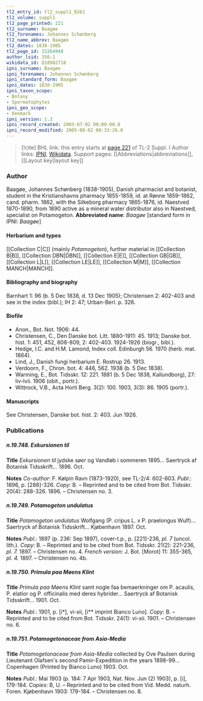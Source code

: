 ```yaml
---
tl2_entry_id: tl2_suppl1_0261
tl2_volume: suppl1
tl2_page_printed: 221
tl2_surname: Baagøe
tl2_forenames: Johannes Schønberg
tl2_name_abbrev: Baagøe
tl2_dates: 1838-1905
tl2_page_id: 33264948
author_lsid: 356-1
wikidata_id: Q18982718
ipni_surname: Baagøe
ipni_forenames: Johannes Schønberg
ipni_standard_form: Baagøe
ipni_dates: 1838-1905
ipni_taxon_scope: 
- Botany
- Spermatophytes
ipni_geo_scope: 
- Denmark
ipni_version: 1.3
ipni_record_created: 2003-07-02 00:00:00.0
ipni_record_modified: 2005-08-02 08:33:26.0
---
```


> [!cite] BHL link: this entry starts at [page 221](https://www.biodiversitylibrary.org/page/33264948) of TL-2 Suppl. I
> Author links: [IPNI](https://www.ipni.org/a/356-1), [Wikidata](https://www.wikidata.org/wiki/Q18982718). Support pages: [[Abbreviations|abbreviations]], [[Layout key|layout key]]

### Author

Baagøe, Johannes Schønberg (1838-1905), Danish pharmacist and botanist, student in the Kristianshavns pharmacy 1855-1859, id. at Rønne 1859-1862, cand. pharm. 1862, with the Silkeborg pharmacy 1865-1876, id. Naestved 1870-1890, from 1890 active as a mineral water distributor also in Naestved, specialist on Potamogeton. 
**Abbreviated name**: *Baagøe* \[standard form in IPNI: *Baagøe*\]

#### Herbarium and types

[[Collection C|C]] (mainly *Potamogeton*), further material in [[Collection B|B]], [[Collection DBN|DBN]], [[Collection E|E]], [[Collection GB|GB]], [[Collection L|L]], [[Collection LE|LE]], [[Collection M|M]], [[Collection MANCH|MANCH]].

#### Bibliography and biography

Barnhart 1: 96 (b. 5 Dec 1838, d. 13 Dec 1905); Christensen 2: 402-403 and see in the index (bibl.); IH 2: 47; Urban-Berl. p. 326.

#### Biofile

- Anon., Bot. Not. 1906: 44.
- Christensen, C., Den Danske bot. Litt. 1880-1911: 45. 1913; Danske bot. hist. 1: 451, 452, 808-809, 2: 402-403. 1924-1926 (biogr., bibl.).
- Hedge, I.C. and H.M. Lamond, Index coll. Edinburgh 56. 1970 (herb. mat. 1864).
- Lind, J., Danish fungi herbarium E. Rostrup 26. 1913.
- Verdoorn, F., Chron. bot. 4: 446, 562. 1938 (b. 5 Dec 1838).
- Warming, E., Bot. Tidsskr. 12: 221. 1881 (b. 5 Dec 1838, Kallundborg), 27: liv-lvii. 1906 (obit., portr.).
- Wittrock, V.B., Acta Horti Berg. 3(2): 100. 1903, 3(3): 86. 1905 (portr.).

#### Manuscripts

See Christensen, Danske bot. hist. 2: 403. Jun 1926.

### Publications

##### n.19.748. Exkursionen til

**Title**
*Exkursionen til* jydske *søer* og Vandløb i sommeren 1895... Saertryck af Botanisk Tidsskrift... 1896. Oct.

**Notes**
*Co-author*: F. Kølpin Ravn (1873-1920), see TL-2/4: 602-603.
*Publ*.: 1896, p. \[288\]-326. *Copy*: B. – Reprinted and to be cited from Bot. Tidsskr. 20(4): 288-326. 1896. – Christensen no. 3.

##### n.19.749. Potamogeton undulatus

**Title**
*Potamogeton undulatus* Wolfgang (P. cripus L. x P. praelongus Wulf)... Saertryck af Botanisk Tidsskrift... Kjøbenhavn 1897. Oct.

**Notes**
*Publ*.: 1897 (p. 236: Sep 1897), cover-t.p., p. \[221\]-236, *pl. 7* (uncol. lith.). *Copy*: B. – Reprinted and to be cited from Bot. Tidsskr. 21(2): 221-236, *pl. 7.* 1897. – Christensen no. 4.
*French version*: J. Bot. \[Morot\] 11: 355-365, *pl. 4.* 1897. – Christensen no. 4b.

##### n.19.750. Primula paa Møens Klint

**Title**
*Primula paa Møens Klint* samt nogle faa bemaerkninger om P. acaulis, P. elatior og P. officinalis med deres hybrider... Saertryck af Botanisk Tidsskrift... 1901. Oct.

**Notes**
*Publ*.: 1901, p. \[i\*\], vi-xii, \[i\*\* imprint Bianco Luno\]. *Copy*: B. – Reprinted and to be cited from Bot. Tidsskr. 24(1): vi-xii. 1901. – Christensen no. 6.

##### n.19.751. Potamogetonaceae from Asia-Media

**Title**
*Potamogetonaceae from Asia-Media* collected by Ove Paulsen during Lieutenant Olafsen's second Pamir-Expedition in the years 1898-99... Copenhagen (Printed by Bianco Luno) 1903. Oct.

**Notes**
*Publ*.: Mai 1903 (p. 184: 7 Apr 1903, Nat. Nov. Jun (2) 1903), p. \[i\], 179-184. *Copies*: B, U. – Reprinted and to be cited from Vid. Medd. naturh. Foren. Kjøbenhavn 1903: 179-184. – Christensen no. 8.

